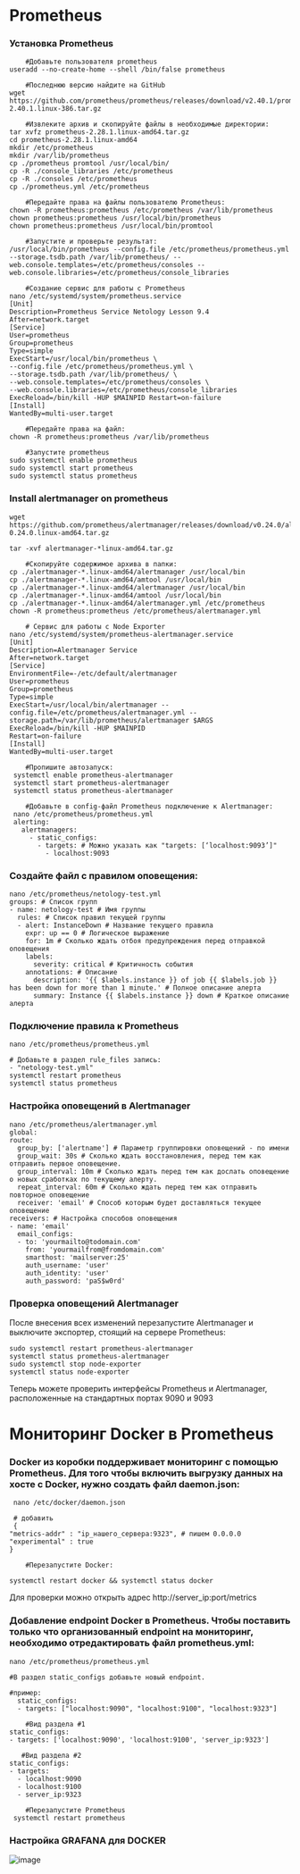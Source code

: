 # Prometheus
### Установка Prometheus
        #Добавьте пользователя prometheus
    useradd --no-create-home --shell /bin/false prometheus

        #Последнюю версию найдите на GitHub
    wget 
    https://github.com/prometheus/prometheus/releases/download/v2.40.1/prometheus-2.40.1.linux-386.tar.gz

        #Извлеките архив и скопируйте файлы в необходимые директории:
    tar xvfz prometheus-2.28.1.linux-amd64.tar.gz
    cd prometheus-2.28.1.linux-amd64
    mkdir /etc/prometheus
    mkdir /var/lib/prometheus
    cp ./prometheus promtool /usr/local/bin/
    cp -R ./console_libraries /etc/prometheus
    cp -R ./consoles /etc/prometheus
    cp ./prometheus.yml /etc/prometheus

        #Передайте права на файлы пользователю Prometheus:
    chown -R prometheus:prometheus /etc/prometheus /var/lib/prometheus 
    chown prometheus:prometheus /usr/local/bin/prometheus
    chown prometheus:prometheus /usr/local/bin/promtool

        #Запустите и проверьте результат:
    /usr/local/bin/prometheus --config.file /etc/prometheus/prometheus.yml --storage.tsdb.path /var/lib/prometheus/ --web.console.templates=/etc/prometheus/consoles --web.console.libraries=/etc/prometheus/console_libraries

        #Создание сервис для работы с Prometheus
    nano /etc/systemd/system/prometheus.service
    [Unit]
    Description=Prometheus Service Netology Lesson 9.4
    After=network.target
    [Service]
    User=prometheus
    Group=prometheus
    Type=simple
    ExecStart=/usr/local/bin/prometheus \
    --config.file /etc/prometheus/prometheus.yml \
    --storage.tsdb.path /var/lib/prometheus/ \
    --web.console.templates=/etc/prometheus/consoles \
    --web.console.libraries=/etc/prometheus/console_libraries
    ExecReload=/bin/kill -HUP $MAINPID Restart=on-failure
    [Install]
    WantedBy=multi-user.target

        #Передайте права на файл:
    chown -R prometheus:prometheus /var/lib/prometheus

        #Запустите prometheus
    sudo systemctl enable prometheus
    sudo systemctl start prometheus
    sudo systemctl status prometheus

### Install alertmanager on prometheus 
    wget 
    https://github.com/prometheus/alertmanager/releases/download/v0.24.0/alertmanager-0.24.0.linux-amd64.tar.gz

    tar -xvf alertmanager-*linux-amd64.tar.gz

        #Скопируйте содержимое архива в папки:
    cp ./alertmanager-*.linux-amd64/alertmanager /usr/local/bin
    cp ./alertmanager-*.linux-amd64/amtool /usr/local/bin
    cp ./alertmanager-*.linux-amd64/alertmanager /usr/local/bin
    cp ./alertmanager-*.linux-amd64/amtool /usr/local/bin
    cp ./alertmanager-*.linux-amd64/alertmanager.yml /etc/prometheus
    chown -R prometheus:prometheus /etc/prometheus/alertmanager.yml

        # Сервис для работы с Node Exporter
    nano /etc/systemd/system/prometheus-alertmanager.service
    [Unit]
    Description=Alertmanager Service
    After=network.target
    [Service]
    EnvironmentFile=-/etc/default/alertmanager
    User=prometheus
    Group=prometheus
    Type=simple
    ExecStart=/usr/local/bin/alertmanager --config.file=/etc/prometheus/alertmanager.yml --storage.path=/var/lib/prometheus/alertmanager $ARGS
    ExecReload=/bin/kill -HUP $MAINPID
    Restart=on-failure
    [Install]
    WantedBy=multi-user.target

        #Пропишите автозапуск:
     systemctl enable prometheus-alertmanager
     systemctl start prometheus-alertmanager
     systemctl status prometheus-alertmanager

        #Добавьте в сonfig-файл Prometheus подключение к Alertmanager:
     nano /etc/prometheus/prometheus.yml
     alerting:
       alertmanagers:
         - static_configs:
           - targets: # Можно указать как "targets: [‘localhost:9093’]"
             - localhost:9093
             
### Создайте файл с правилом оповещения:
    nano /etc/prometheus/netology-test.yml
    groups: # Список групп
    - name: netology-test # Имя группы
      rules: # Список правил текущей группы
      - alert: InstanceDown # Название текущего правила
        expr: up == 0 # Логическое выражение
        for: 1m # Сколько ждать отбоя предупреждения перед отправкой оповещения
        labels:
          severity: critical # Критичность события
        annotations: # Описание
          description: '{{ $labels.instance }} of job {{ $labels.job }} has been down for more than 1 minute.' # Полное описание алерта
          summary: Instance {{ $labels.instance }} down # Краткое описание алерта

### Подключение правила к Prometheus
    nano /etc/prometheus/prometheus.yml

    # Добавьте в раздел rule_files запись:
    - "netology-test.yml"
    systemctl restart prometheus
    systemctl status prometheus

### Настройка оповещений в Alertmanager
    nano /etc/prometheus/alertmanager.yml
    global:
    route:
      group_by: ['alertname'] # Параметр группировки оповещений - по имени
      group_wait: 30s # Сколько ждать восстановления, перед тем как отправить первое оповещение.
      group_interval: 10m # Сколько ждать перед тем как дослать оповещение о новых сработках по текущему алерту.
      repeat_interval: 60m # Сколько ждать перед тем как отправить повторное оповещение
      receiver: 'email' # Способ которым будет доставляться текущее оповещение
    receivers: # Настройка способов оповещения
    - name: 'email' 
      email_configs:
      - to: 'yourmailto@todomain.com'
        from: 'yourmailfrom@fromdomain.com'
        smarthost: 'mailserver:25'
        auth_username: 'user'
        auth_identity: 'user'
        auth_password: 'paS$w0rd'

### Проверка оповещений Alertmanager

После внесения всех изменений перезапустите Alertmanager и выключите экспортер, стоящий на сервере Prometheus:

    sudo systemctl restart prometheus-alertmanager
    systemctl status prometheus-alertmanager
    sudo systemctl stop node-exporter
    systemctl status node-exporter
Теперь можете проверить интерфейсы Prometheus и Alertmanager, расположенные на стандартных портах 9090 и 9093

# Мониторинг Docker в Prometheus

### Docker из коробки поддерживает мониторинг с помощью Prometheus. Для того чтобы включить выгрузку данных на хосте с Docker, нужно создать файл daemon.json:
     nano /etc/docker/daemon.json

     # добавить 
     {
    "metrics-addr" : "ip_нашего_сервера:9323", # пишем 0.0.0.0
    "experimental" : true
    }

        #Перезапустите Docker:

    systemctl restart docker && systemctl status docker
    
  Для проверки можно открыть адрес http://server_ip:port/metrics

### Добавление endpoint Docker в Prometheus. Чтобы поставить только что организованный endpoint на мониторинг, необходимо отредактировать файл prometheus.yml:

    nano /etc/prometheus/prometheus.yml

    #В раздел static_configs добавьте новый endpoint. 
   
    #пример:
      static_configs:
      - targets: ["localhost:9090", "localhost:9100", "localhost:9323"]  

        #Вид раздела #1
    static_configs:
    - targets: ['localhost:9090', 'localhost:9100', 'server_ip:9323']
       
       #Вид раздела #2
    static_configs:
    - targets:
      - localhost:9090
      - localhost:9100
      - server_ip:9323
      
        #Перезапустите Prometheus
     systemctl restart prometheus

      
### Настройка GRAFANA для DOCKER

![image](https://user-images.githubusercontent.com/118117183/218322672-e31203ed-eec6-45d3-9c3c-2ef10add849c.png)

